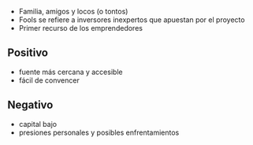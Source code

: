 - Familia, amigos y locos (o tontos)
- Fools se refiere a inversores inexpertos que apuestan por el proyecto
- Primer recurso de los emprendedores

## Positivo
- fuente más cercana y accesible
- fácil de convencer

## Negativo 
- capital bajo 
- presiones personales y posibles enfrentamientos 